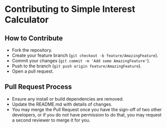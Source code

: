 # Contributing to Simple Interest Calculator

## How to Contribute
- Fork the repository.
- Create your feature branch (`git checkout -b feature/AmazingFeature`).
- Commit your changes (`git commit -m 'Add some AmazingFeature'`).
- Push to the branch (`git push origin feature/AmazingFeature`).
- Open a pull request.

## Pull Request Process
- Ensure any install or build dependencies are removed.
- Update the README.md with details of changes.
- You may merge the Pull Request once you have the sign-off of two other developers, or if you do not have permission to do that, you may request a second reviewer to merge it for you.
